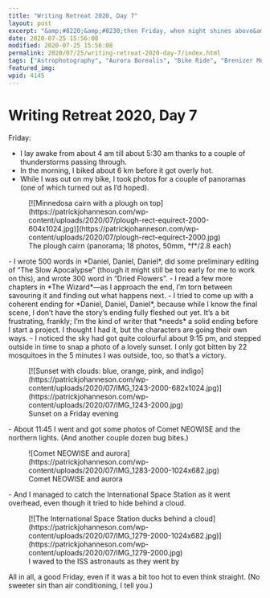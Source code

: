 ```yaml
---
title: "Writing Retreat 2020, Day 7"
layout: post
excerpt: "&amp;#8220;&amp;#8230;then Friday, when night shines above&amp;#8221;—Abby Travis"
date: 2020-07-25 15:56:08
modified: 2020-07-25 15:56:08
permalink: 2020/07/25/writing-retreat-2020-day-7/index.html
tags: ["Astrophotography", "Aurora Borealis", "Bike Ride", "Brenizer Method", "Comet Neowise", "International Space Station", "Northern Lights", "Sunset", "Photos", "Writing"]
featured_img: 
wpid: 4145
---
```


# Writing Retreat 2020, Day 7

Friday:

- I lay awake from about 4 am till about 5:30 am thanks to a couple of thunderstorms passing through.
- In the morning, I biked about 6 km before it got overly hot.
- While I was out on my bike, I took photos for a couple of panoramas (one of which turned out as I’d hoped).

<figure class="wp-block-image size-large">[![Minnedosa cairn with a plough on top](https://patrickjohanneson.com/wp-content/uploads/2020/07/plough-rect-equirect-2000-604x1024.jpg)](https://patrickjohanneson.com/wp-content/uploads/2020/07/plough-rect-equirect-2000.jpg)<figcaption>The plough cairn (panorama; 18 photos, 50mm, *f*/2.8 each)</figcaption></figure>- I wrote 500 words in *Daniel, Daniel, Daniel*, did some preliminary editing of “The Slow Apocalypse” (though it might still be too early for me to work on this), and wrote 300 word in “Dried Flowers”.
- I read a few more chapters in *The Wizard*—as I approach the end, I’m torn between savouring it and finding out what happens next.
- I tried to come up with a coherent ending for *Daniel, Daniel, Daniel*, because while I know the final scene, I don’t have the story’s ending fully fleshed out yet. It’s a bit frustrating, frankly; I’m the kind of writer that *needs* a solid ending before I start a project. I thought I had it, but the characters are going their own ways.
- I noticed the sky had got quite colourful about 9:15 pm, and stepped outside in time to snap a photo of a lovely sunset. I only got bitten by 22 mosquitoes in the 5 minutes I was outside, too, so that’s a victory.

<figure class="wp-block-image size-large">[![Sunset with clouds: blue, orange, pink, and indigo](https://patrickjohanneson.com/wp-content/uploads/2020/07/IMG_1243-2000-682x1024.jpg)](https://patrickjohanneson.com/wp-content/uploads/2020/07/IMG_1243-2000.jpg)<figcaption>Sunset on a Friday evening</figcaption></figure>- About 11:45 I went and got some photos of Comet NEOWISE and the northern lights. (And another couple dozen bug bites.)

<figure class="wp-block-image size-large">![Comet NEOWISE and aurora](https://patrickjohanneson.com/wp-content/uploads/2020/07/IMG_1283-2000-1024x682.jpg)<figcaption>Comet NEOWISE and aurora</figcaption></figure>- And I managed to catch the International Space Station as it went overhead, even though it tried to hide behind a cloud.

<figure class="wp-block-image size-large">[![The International Space Station ducks behind a cloud](https://patrickjohanneson.com/wp-content/uploads/2020/07/IMG_1279-2000-1024x682.jpg)](https://patrickjohanneson.com/wp-content/uploads/2020/07/IMG_1279-2000.jpg)<figcaption>I waved to the ISS astronauts as they went by</figcaption></figure>All in all, a good Friday, even if it was a bit too hot to even think straight. (No sweeter sin than air conditioning, I tell you.)